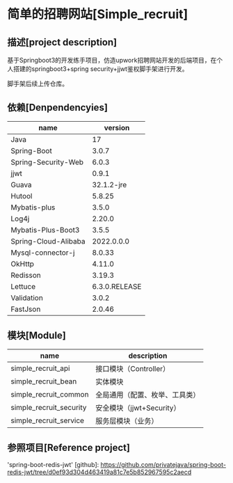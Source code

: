 # 简单的招聘网站[Simple_recruit]

## 描述[project description]

基于Springboot3的开发练手项目，仿造upwork招聘网站开发的后端项目，在个人搭建的springboot3+spring security+jjwt鉴权脚手架进行开发。

脚手架后续上传仓库。

## 依赖[Denpendencyies]

| name                 | version       |
| -------------------- | ------------- |
| Java                 | 17            |
| Spring-Boot          | 3.0.7         |
| Spring-Security-Web  | 6.0.3         |
| jjwt                 | 0.9.1         |
| Guava                | 32.1.2-jre    |
| Hutool               | 5.8.25        |
| Mybatis-plus         | 3.5.0         |
| Log4j                | 2.20.0        |
| Mybatis-Plus-Boot3   | 3.5.5         |
| Spring-Cloud-Alibaba | 2022.0.0.0    |
| Mysql-connector-j    | 8.0.33        |
| OkHttp               | 4.11.0        |
| Redisson             | 3.19.3        |
| Lettuce              | 6.3.0.RELEASE |
| Validation           | 3.0.2         |
| FastJson             | 2.0.46        |

## 模块[Module]

| name                    | description                    |
| ----------------------- | ------------------------------ |
| simple_recruit_api      | 接口模块（Controller）         |
| simple_recruit_bean     | 实体模块                       |
| simple_recruit_common   | 全局通用（配置、枚举、工具类） |
| simple_recruit_security | 安全模块（jjwt+Security）      |
| simple_recruit_service  | 服务层模块（业务）             |

## 参照项目[Reference project]

'spring-boot-redis-jwt'
[github]: https://github.com/privatejava/spring-boot-redis-jwt/tree/d0ef93d304d463419a81c7e5b852967595c2aecd
